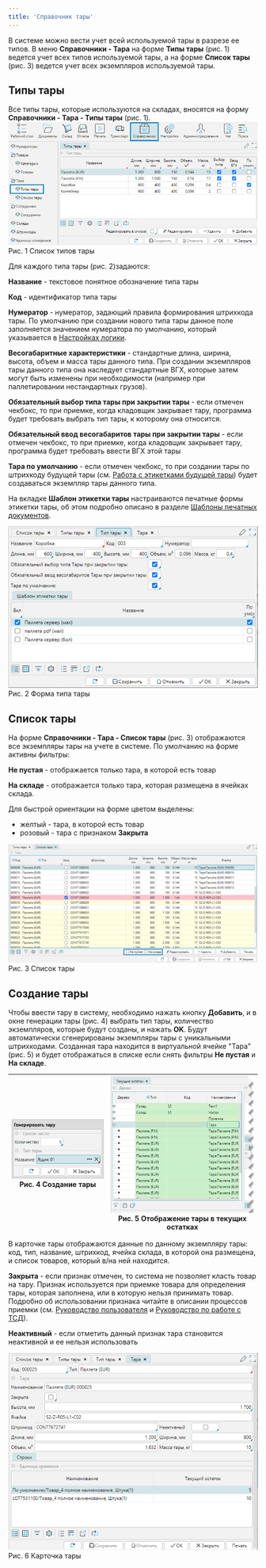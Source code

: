 ```yaml
---
title: 'Справочник тары'
---
```


В системе можно вести учет всей используемой тары в разрезе ее типов. В меню **Справочники - Тара** на форме **Типы тары** (рис. 1) ведется учет всех типов используемой тары, 
а на форме **Список тары** (рис. 3) ведется учет всех экземпляров используемой тары.

## Типы тары

Все типы тары, которые используются на складах, вносятся на форму **Справочники - Тара - Типы тары** (рис. 1). 
![](img/tare1.png)  
Рис. 1 Список типов тары  

Для каждого типа тары (рис. 2)задаются:

**Название** - текстовое понятное обозначение типа тары

**Код** - идентификатор типа тары

**Нумератор** - нумератор, задающий правила формирования штрихкода тары. По умолчанию при создании нового типа тары данное поле заполняется значением нумератора 
по умолчанию, который указывается в [Настройках логики](../logics/system.md).

**Весогабаритные характеристики** - стандартные длина, ширина, высота, объем и масса тары данного типа.  При создании экземпляров тары данного типа она 
наследует стандартные ВГХ, которые затем могут быть изменены при необходимости (например при паллетировании нестандартных грузов).

**Обязательный выбор типа тары при закрытии тары** - если отмечен чекбокс, то при приемке, когда кладовщик закрывает тару, 
программа будет требовать выбрать тип тары, к которому она относится.

**Обязательный ввод весогабаритов тары при закрытии тары** - если отмечен чекбокс, то при приемке, когда кладовщик закрывает тару, 
программа будет требовать ввести ВГХ этой тары

**Тара по умолчанию** - если отмечен чекбокс, то при создании тары по штрихкоду будущей тары 
(см. [Работа с этикетками будущей тары](../print/tare.md)) будет создаваться экземпляр тары данного типа.

На вкладке **Шаблон этикетки тары** настраиваются печатные формы этикетки тары, 
об этом подробно описано в разделе [Шаблоны печатных документов](http://documentation.luxsoft.by/login.action?os_destination=%2Fpages%2Fviewpage.action%3FpageId%3D97014611&permissionViolation=true).


![](img/tare2.png)  
Рис. 2 Форма типа тары


## Список тары

На форме **Справочники - Тара - Список тары** (рис. 3) отображаются все экземпляры тары на учете в системе. По умолчанию на форме активны фильтры:

**Не пустая** - отображается только тара, в которой есть товар

**На складе** - отображается только тара, которая размещена в ячейках склада.

Для быстрой ориентации на форме цветом выделены:

- желтый - тара, в которой есть товар
- розовый - тара с признаком **Закрыта**

![](img/tare3.png)  
Рис. 3 Список тары  


## Создание тары

Чтобы ввести тару в систему, необходимо нажать кнопку **Добавить**, и в окне генерации тары (рис. 4) выбрать тип тары, количество экземпляров, 
которые будут созданы, и нажать **OK**. Будут автоматически сгенерированы экземпляры тары с уникальными штрихкодами. 
Созданная тара находится в виртуальной ячейке "Тара" (рис. 5) и будет отображаться в списке если снять фильтры **Не пустая** и **На складе**.

| ![](img/tare4.png)<br/>Рис. 4 Создание тары    | ![](img/tare5.png)<br/>Рис. 5 Отображение тары в текущих остатках |
|----------------------------------------------------|-----------------------------------------------------------------------|

В карточке тары отображаются данные по данному экземпляру тары: код, тип, название, штрихкод, ячейка склада, в которой она размещена, 
и список товаров, который в/на ней находится.

**Закрыта** - если признак отмечен, то система не позволяет класть товар на тару. Признак используется при приемке товара для определения тары, 
которая заполнена, или в которую нельзя принимать товар. Подробно об использовании признака читайте в описании процессов приемки 
(см. [Руководство пользователя](../../manual/manual.md) и [Руководство по работе с ТСД](../../tsd/tsd.md)).

**Неактивный** - если отметить данный признак тара становится неактивной и ее нельзя использовать

![](img/tare6.png)  
Рис. 6 Карточка тары  


